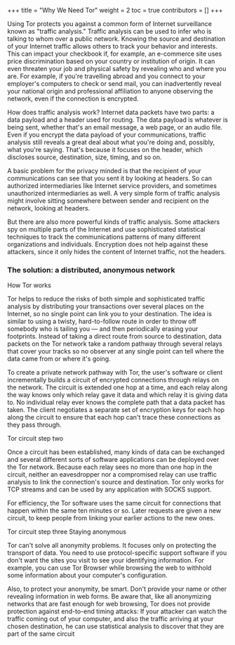 +++
title = "Why We Need Tor"
weight = 2
toc = true
contributors = []
+++

Using Tor protects you against a common form of Internet surveillance known as "traffic analysis." Traffic analysis can be used to infer who is talking to whom over a public network. Knowing the source and destination of your Internet traffic allows others to track your behavior and interests. This can impact your checkbook if, for example, an e-commerce site uses price discrimination based on your country or institution of origin. It can even threaten your job and physical safety by revealing who and where you are. For example, if you're travelling abroad and you connect to your employer's computers to check or send mail, you can inadvertently reveal your national origin and professional affiliation to anyone observing the network, even if the connection is encrypted.

How does traffic analysis work? Internet data packets have two parts: a data payload and a header used for routing. The data payload is whatever is being sent, whether that's an email message, a web page, or an audio file. Even if you encrypt the data payload of your communications, traffic analysis still reveals a great deal about what you're doing and, possibly, what you're saying. That's because it focuses on the header, which discloses source, destination, size, timing, and so on.

A basic problem for the privacy minded is that the recipient of your communications can see that you sent it by looking at headers. So can authorized intermediaries like Internet service providers, and sometimes unauthorized intermediaries as well. A very simple form of traffic analysis might involve sitting somewhere between sender and recipient on the network, looking at headers.

But there are also more powerful kinds of traffic analysis. Some attackers spy on multiple parts of the Internet and use sophisticated statistical techniques to track the communications patterns of many different organizations and individuals. Encryption does not help against these attackers, since it only hides the content of Internet traffic, not the headers.

### The solution: a distributed, anonymous network

How Tor works

Tor helps to reduce the risks of both simple and sophisticated traffic analysis by distributing your transactions over several places on the Internet, so no single point can link you to your destination. The idea is similar to using a twisty, hard-to-follow route in order to throw off somebody who is tailing you — and then periodically erasing your footprints. Instead of taking a direct route from source to destination, data packets on the Tor network take a random pathway through several relays that cover your tracks so no observer at any single point can tell where the data came from or where it's going.

To create a private network pathway with Tor, the user's software or client incrementally builds a circuit of encrypted connections through relays on the network. The circuit is extended one hop at a time, and each relay along the way knows only which relay gave it data and which relay it is giving data to. No individual relay ever knows the complete path that a data packet has taken. The client negotiates a separate set of encryption keys for each hop along the circuit to ensure that each hop can't trace these connections as they pass through.

Tor circuit step two

Once a circuit has been established, many kinds of data can be exchanged and several different sorts of software applications can be deployed over the Tor network. Because each relay sees no more than one hop in the circuit, neither an eavesdropper nor a compromised relay can use traffic analysis to link the connection's source and destination. Tor only works for TCP streams and can be used by any application with SOCKS support.

For efficiency, the Tor software uses the same circuit for connections that happen within the same ten minutes or so. Later requests are given a new circuit, to keep people from linking your earlier actions to the new ones.

Tor circuit step three
Staying anonymous

Tor can't solve all anonymity problems. It focuses only on protecting the transport of data. You need to use protocol-specific support software if you don't want the sites you visit to see your identifying information. For example, you can use Tor Browser while browsing the web to withhold some information about your computer's configuration.

Also, to protect your anonymity, be smart. Don't provide your name or other revealing information in web forms. Be aware that, like all anonymizing networks that are fast enough for web browsing, Tor does not provide protection against end-to-end timing attacks: If your attacker can watch the traffic coming out of your computer, and also the traffic arriving at your chosen destination, he can use statistical analysis to discover that they are part of the same circuit
